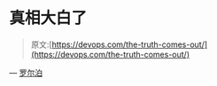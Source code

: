 # 真相大白了

> 原文:[https://devops.com/the-truth-comes-out/](https://devops.com/the-truth-comes-out/)

— [罗尔泊](https://devops.com/author/breselman/)